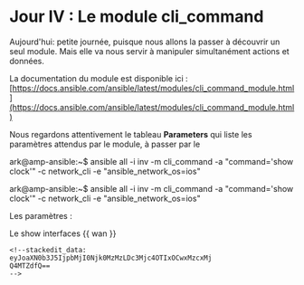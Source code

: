 # Jour IV : Le module cli_command

Aujourd'hui: petite journée, puisque nous allons la passer à découvrir un seul module. Mais elle va nous servir à manipuler simultanément actions et données. 

La documentation du module est disponible ici :
[https://docs.ansible.com/ansible/latest/modules/cli_command_module.html](https://docs.ansible.com/ansible/latest/modules/cli_command_module.html)

Nous regardons attentivement le tableau **Parameters** qui  liste les paramètres attendus par le module, à passer par le 

ark@amp-ansible:~$ ansible all -i inv -m cli_command -a "command='show clock'" -c network_cli -e "ansible_network_os=ios"

ark@amp-ansible:~$ ansible all -i inv -m cli_command -a "command='show clock'" -c network_cli -e "ansible_network_os=ios"

Les paramètres :

Le show interfaces {{ wan }}
``````
<!--stackedit_data:
eyJoaXN0b3J5IjpbMjI0Njk0MzMzLDc3Mjc4OTIxOCwxMzcxMj
Q4MTZdfQ==
-->